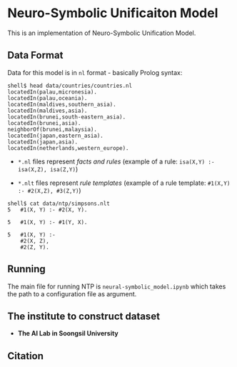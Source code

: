 # Neuro-Symbolic Unificaiton Model
This is an implementation of Neuro-Symbolic Unification Model.

## Data Format

Data for this model is in `nl` format - basically Prolog syntax:

```shell
shell$ head data/countries/countries.nl
locatedIn(palau,micronesia).
locatedIn(palau,oceania).
locatedIn(maldives,southern_asia).
locatedIn(maldives,asia).
locatedIn(brunei,south-eastern_asia).
locatedIn(brunei,asia).
neighborOf(brunei,malaysia).
locatedIn(japan,eastern_asia).
locatedIn(japan,asia).
locatedIn(netherlands,western_europe).
```

- `*.nl` files represent *facts and rules* (example of a rule: `isa(X,Y) :- isa(X,Z), isa(Z,Y)`)

- `*.nlt` files represent *rule templates* (example of a rule template: `#1(X,Y) :- #2(X,Z), #3(Z,Y)`)

```shell
shell$ cat data/ntp/simpsons.nlt
5   #1(X, Y) :- #2(X, Y).

5   #1(X, Y) :- #1(Y, X).

5   #1(X, Y) :-
    #2(X, Z),
    #2(Z, Y).
```

## Running

The main file for running NTP is `neural-symbolic_model.ipynb` which takes the path to a configuration file as argument.

## The institute to construct dataset
* __The AI Lab in Soongsil University__

## Citation
```

```
